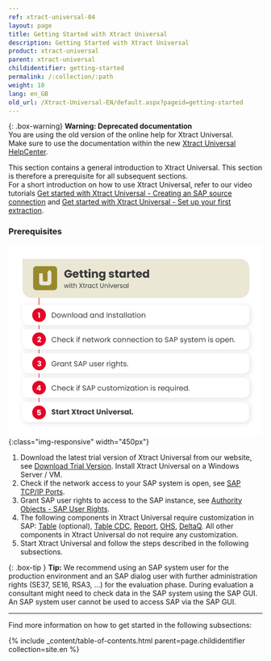 ```yaml
---
ref: xtract-universal-04
layout: page
title: Getting Started with Xtract Universal
description: Getting Started with Xtract Universal
product: xtract-universal
parent: xtract-universal
childidentifier: getting-started
permalink: /:collection/:path
weight: 10
lang: en_GB
old_url: /Xtract-Universal-EN/default.aspx?pageid=getting-started
---
```


{: .box-warning}
**Warning: Deprecated documentation** <br>
You are using the old version of the online help for Xtract Universal.<br>
Make sure to use the documentation within the new [Xtract Universal HelpCenter](https://helpcenter.theobald-software.com/xtract-universal/documentation/introduction/).

This section contains a general introduction to Xtract Universal.
This section is therefore a prerequisite for all subsequent sections.<br>
For a short introduction on how to use Xtract Universal, refer to our video tutorials [Get started with Xtract Universal - Creating an SAP source connection](https://www.youtube.com/watch?v=Qe8tRYNnYkc) and [Get started with Xtract Universal - Set up your first extraction](https://www.youtube.com/watch?v=pdlsfm0dLMA).

### Prerequisites

![XU-getting-started](/img/content/xu/getting-started-with-xu.png){:class="img-responsive" width="450px"}

1. Download the latest trial version of Xtract Universal from our website, see [Download Trial Version](https://theobald-software.com/en/download-trial).
Install Xtract Universal on a Windows Server / VM. 
2. Check if the network access to your SAP system is open, see [SAP TCP/IP Ports](https://kb.theobald-software.com/sap/sap-tcpip-ports).
3. Grant SAP user rights to access to the SAP instance, see [Authority Objects - SAP User Rights](https://kb.theobald-software.com/sap/authority-objects-sap-user-rights).
4. The following components in Xtract Universal require customization in SAP: [Table](./sap-customizing/custom-function-module-for-table-extraction) (optional), [Table CDC](./sap-customizing/custom-function-module-for-tablecdc), [Report](./sap-customizing/install-report-custom-function-module), [OHS](./sap-customizing/preparation-for-ohs-in-bw), [DeltaQ](./sap-customizing/customizing-for-deltaq).
All other components in Xtract Universal do not require any customization.
5. Start Xtract Universal and follow the steps described in the following subsections.

{: .box-tip }
**Tip:** We recommend using an SAP system user for the production environment and an SAP dialog user with further administration rights (SE37, SE16, RSA3, ...) for the evaluation phase.
During evaluation a consultant might need to check data in the SAP system using the SAP GUI. An SAP system user cannot be used to access SAP via the SAP GUI.

******

Find more information on how to get started in the following subsections:

{% include _content/table-of-contents.html parent=page.childidentifier collection=site.en %}

